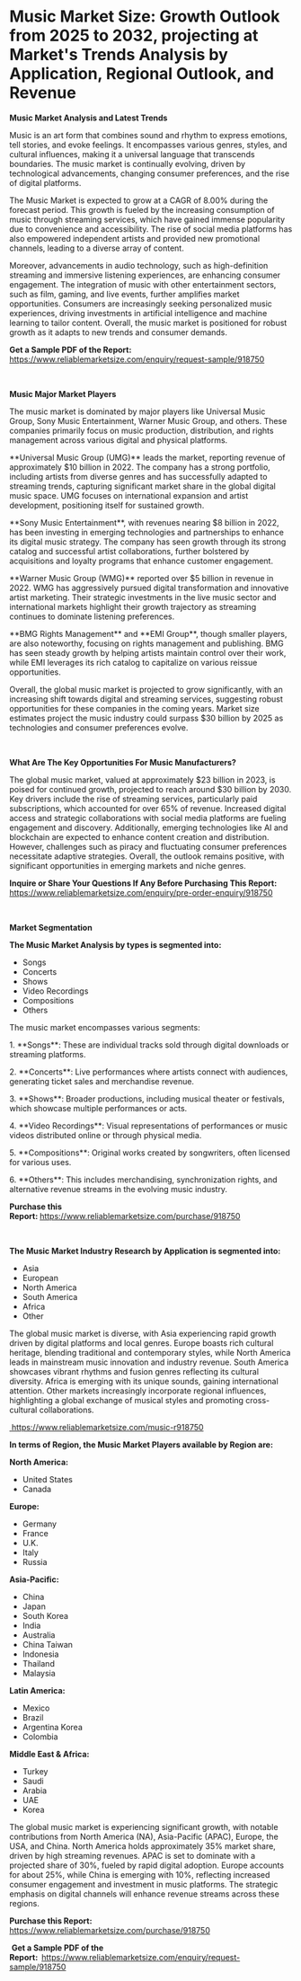 <p><h1>Music Market Size: Growth Outlook from 2025 to 2032, projecting at Market's Trends Analysis by Application, Regional Outlook, and Revenue</h1></p><p><strong>Music Market Analysis and Latest Trends</strong></p>
<p><p>Music is an art form that combines sound and rhythm to express emotions, tell stories, and evoke feelings. It encompasses various genres, styles, and cultural influences, making it a universal language that transcends boundaries. The music market is continually evolving, driven by technological advancements, changing consumer preferences, and the rise of digital platforms.</p><p>The Music Market is expected to grow at a CAGR of 8.00% during the forecast period. This growth is fueled by the increasing consumption of music through streaming services, which have gained immense popularity due to convenience and accessibility. The rise of social media platforms has also empowered independent artists and provided new promotional channels, leading to a diverse array of content.</p><p>Moreover, advancements in audio technology, such as high-definition streaming and immersive listening experiences, are enhancing consumer engagement. The integration of music with other entertainment sectors, such as film, gaming, and live events, further amplifies market opportunities. Consumers are increasingly seeking personalized music experiences, driving investments in artificial intelligence and machine learning to tailor content. Overall, the music market is positioned for robust growth as it adapts to new trends and consumer demands.</p></p>
<p><strong>Get a Sample PDF of the Report:&nbsp;</strong> <a href="https://www.reliablemarketsize.com/enquiry/request-sample/918750?utm_campaign=2868&utm_medium=2&utm_source=Github&utm_content=ia&utm_term=16042025&utm_id=music">https://www.reliablemarketsize.com/enquiry/request-sample/918750</a></p>
<p>&nbsp;</p>
<p><strong>Music Major Market Players</strong></p>
<p><p>The music market is dominated by major players like Universal Music Group, Sony Music Entertainment, Warner Music Group, and others. These companies primarily focus on music production, distribution, and rights management across various digital and physical platforms.</p><p>**Universal Music Group (UMG)** leads the market, reporting revenue of approximately $10 billion in 2022. The company has a strong portfolio, including artists from diverse genres and has successfully adapted to streaming trends, capturing significant market share in the global digital music space. UMG focuses on international expansion and artist development, positioning itself for sustained growth.</p><p>**Sony Music Entertainment**, with revenues nearing $8 billion in 2022, has been investing in emerging technologies and partnerships to enhance its digital music strategy. The company has seen growth through its strong catalog and successful artist collaborations, further bolstered by acquisitions and loyalty programs that enhance customer engagement.</p><p>**Warner Music Group (WMG)** reported over $5 billion in revenue in 2022. WMG has aggressively pursued digital transformation and innovative artist marketing. Their strategic investments in the live music sector and international markets highlight their growth trajectory as streaming continues to dominate listening preferences.</p><p>**BMG Rights Management** and **EMI Group**, though smaller players, are also noteworthy, focusing on rights management and publishing. BMG has seen steady growth by helping artists maintain control over their work, while EMI leverages its rich catalog to capitalize on various reissue opportunities.</p><p>Overall, the global music market is projected to grow significantly, with an increasing shift towards digital and streaming services, suggesting robust opportunities for these companies in the coming years. Market size estimates project the music industry could surpass $30 billion by 2025 as technologies and consumer preferences evolve.</p></p>
<p>&nbsp;</p>
<p><strong>What Are The Key Opportunities For Music Manufacturers?</strong></p>
<p><p>The global music market, valued at approximately $23 billion in 2023, is poised for continued growth, projected to reach around $30 billion by 2030. Key drivers include the rise of streaming services, particularly paid subscriptions, which accounted for over 65% of revenue. Increased digital access and strategic collaborations with social media platforms are fueling engagement and discovery. Additionally, emerging technologies like AI and blockchain are expected to enhance content creation and distribution. However, challenges such as piracy and fluctuating consumer preferences necessitate adaptive strategies. Overall, the outlook remains positive, with significant opportunities in emerging markets and niche genres.</p></p>
<p><strong>Inquire or Share Your Questions If Any Before Purchasing This Report:</strong> <a href="https://www.reliablemarketsize.com/enquiry/pre-order-enquiry/918750?utm_campaign=2868&utm_medium=2&utm_source=Github&utm_content=ia&utm_term=16042025&utm_id=music">https://www.reliablemarketsize.com/enquiry/pre-order-enquiry/918750</a></p>
<p>&nbsp;</p>
<p><strong>Market Segmentation</strong></p>
<p><strong>The Music Market Analysis by types is segmented into:</strong></p>
<p><ul><li>Songs</li><li>Concerts</li><li>Shows</li><li>Video Recordings</li><li>Compositions</li><li>Others</li></ul></p>
<p><p>The music market encompasses various segments: </p><p>1. **Songs**: These are individual tracks sold through digital downloads or streaming platforms. </p><p>2. **Concerts**: Live performances where artists connect with audiences, generating ticket sales and merchandise revenue. </p><p>3. **Shows**: Broader productions, including musical theater or festivals, which showcase multiple performances or acts. </p><p>4. **Video Recordings**: Visual representations of performances or music videos distributed online or through physical media. </p><p>5. **Compositions**: Original works created by songwriters, often licensed for various uses. </p><p>6. **Others**: This includes merchandising, synchronization rights, and alternative revenue streams in the evolving music industry.</p></p>
<p><strong>Purchase this Report:&nbsp;</strong><a href="https://www.reliablemarketsize.com/purchase/918750?utm_campaign=2868&utm_medium=2&utm_source=Github&utm_content=ia&utm_term=16042025&utm_id=music">https://www.reliablemarketsize.com/purchase/918750</a></p>
<p>&nbsp;</p>
<p><strong>The Music Market Industry Research by Application is segmented into:</strong></p>
<p><ul><li>Asia</li><li>European</li><li>North America</li><li>South America</li><li>Africa</li><li>Other</li></ul></p>
<p><p>The global music market is diverse, with Asia experiencing rapid growth driven by digital platforms and local genres. Europe boasts rich cultural heritage, blending traditional and contemporary styles, while North America leads in mainstream music innovation and industry revenue. South America showcases vibrant rhythms and fusion genres reflecting its cultural diversity. Africa is emerging with its unique sounds, gaining international attention. Other markets increasingly incorporate regional influences, highlighting a global exchange of musical styles and promoting cross-cultural collaborations.</p></p>
<p><a href="https://www.reliablemarketsize.com/music-r918750?utm_campaign=2868&utm_medium=2&utm_source=Github&utm_content=ia&utm_term=16042025&utm_id=music">&nbsp;https://www.reliablemarketsize.com/music-r918750</a></p>
<p><strong>In terms of Region, the Music Market Players available by Region are:</strong></p>
<p>
    <p> <strong> North America: </strong>
        <ul>
            <li>United States</li>
            <li>Canada</li>
        </ul>
        </p> 
    <p> <strong> Europe: </strong>
        <ul>
            <li>Germany</li>
            <li>France</li>
            <li>U.K.</li>
            <li>Italy</li>
            <li>Russia</li>
        </ul>
        </p> 
    <p> <strong> Asia-Pacific: </strong>
        <ul>
            <li>China</li>
            <li>Japan</li>
            <li>South Korea</li>
            <li>India</li>
            <li>Australia</li>
            <li>China Taiwan</li>
            <li>Indonesia</li>
            <li>Thailand</li>
            <li>Malaysia</li>
        </ul>
        </p> 
    <p> <strong> Latin America: </strong>
        <ul>
            <li>Mexico</li>
            <li>Brazil</li>
            <li>Argentina Korea</li>
            <li>Colombia</li>
        </ul>
        </p> 
    <p> <strong> Middle East & Africa: </strong>
        <ul>
            <li>Turkey</li>
            <li>Saudi</li>
            <li>Arabia</li>
            <li>UAE</li>
            <li>Korea</li>
        </ul>
    </p>
    </p>
<p><p>The global music market is experiencing significant growth, with notable contributions from North America (NA), Asia-Pacific (APAC), Europe, the USA, and China. North America holds approximately 35% market share, driven by high streaming revenues. APAC is set to dominate with a projected share of 30%, fueled by rapid digital adoption. Europe accounts for about 25%, while China is emerging with 10%, reflecting increased consumer engagement and investment in music platforms. The strategic emphasis on digital channels will enhance revenue streams across these regions.</p></p>
<p><strong>Purchase this Report: </strong><a href="https://www.reliablemarketsize.com/purchase/918750?utm_campaign=2868&utm_medium=2&utm_source=Github&utm_content=ia&utm_term=16042025&utm_id=music">https://www.reliablemarketsize.com/purchase/918750</a></p>
<p>&nbsp;<strong>Get a Sample PDF of the Report:&nbsp;&nbsp;</strong><a href="https://www.reliablemarketsize.com/enquiry/request-sample/918750?utm_campaign=2868&utm_medium=2&utm_source=Github&utm_content=ia&utm_term=16042025&utm_id=music">https://www.reliablemarketsize.com/enquiry/request-sample/918750</a></p>
<p><strong></strong></p>
<p><p></p><p></p><p></p></p>